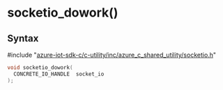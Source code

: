 # socketio_dowork()

## Syntax

\#include "[azure-iot-sdk-c/c-utility/inc/azure_c_shared_utility/socketio.h](../iot-c-ref-socketio-h.md)"  
```C
void socketio_dowork(
  CONCRETE_IO_HANDLE  socket_io
);
```

